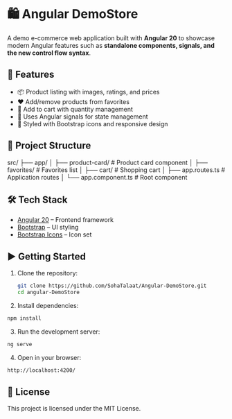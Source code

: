 # 🛍️ Angular DemoStore

A demo e-commerce web application built with **Angular 20** to showcase modern Angular features such as **standalone components, signals, and the new control flow syntax**.

## 🚀 Features

- 📦 Product listing with images, ratings, and prices
- ❤️ Add/remove products from favorites
- 🛒 Add to cart with quantity management
- 🔄 Uses Angular signals for state management
- 🎨 Styled with Bootstrap icons and responsive design

## 📂 Project Structure

src/
├── app/
│ ├── product-card/ # Product card component
│ ├── favorites/ # Favorites list
│ ├── cart/ # Shopping cart
│ ├── app.routes.ts # Application routes
│ └── app.component.ts # Root component

## 🛠️ Tech Stack

- [Angular 20](https://angular.dev/) – Frontend framework
- [Bootstrap](https://getbootstrap.com/) – UI styling
- [Bootstrap Icons](https://icons.getbootstrap.com/) – Icon set

## ▶️ Getting Started

1. Clone the repository:

   ```bash
   git clone https://github.com/SohaTalaat/Angular-DemoStore.git
   cd angular-DemoStore
   ```

2. Install dependencies:

```bash
npm install
```

3. Run the development server:

```bash
ng serve
```

4. Open in your browser:

```bash
http://localhost:4200/
```

## 📜 License

This project is licensed under the MIT License.
